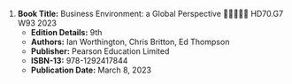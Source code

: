 1. **Book Title:** Business Environment: a Global Perspective 🚨🚨🚨🚨🚨 HD70.G7 W93 2023
   - **Edition Details:** 9th
   - **Authors:** Ian Worthington, Chris Britton, Ed Thompson
   - **Publisher:** Pearson Education Limited
   - **ISBN-13:** 978-1292417844
   - **Publication Date:** March 8, 2023

